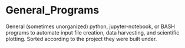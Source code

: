 # General_Programs

General (sometimes unorganized) python, jupyter-notebook, or BASH programs to automate input file creation, data harvesting, and scientific plotting. Sorted according to the project they were built under.
